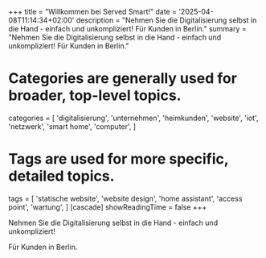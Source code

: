 +++
title = "Willkommen bei Served Smart!"
date = '2025-04-08T11:14:34+02:00'
description = "Nehmen Sie die Digitalisierung selbst in die Hand - einfach und unkompliziert! Für Kunden in Berlin."
summary = "Nehmen Sie die Digitalisierung selbst in die Hand - einfach und unkompliziert! Für Kunden in Berlin."
# Categories are generally used for broader, top-level topics.
categories = [
 'digitalisierung',
 'unternehmen',
 'heimkunden',
 'website',
 'iot',
 'netzwerk',
 'smart home',
 'computer',
]
# Tags are used for more specific, detailed topics.
tags = [
 'statische website',
 'website design',
 'home assistant',
 'access point',
 'wartung',
]
[cascade]
showReadingTime = false
+++

Nehmen Sie die Digitalisierung selbst in die Hand - einfach und unkompliziert!

Für Kunden in Berlin.
